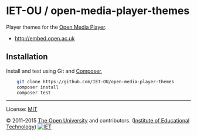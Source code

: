 # IET-OU / open-media-player-themes

Player themes for the [Open Media Player][omp].

* http://embed.open.ac.uk


## Installation

Install and test using Git and [Composer][],

```sh
    git clone https://github.com/IET-OU/open-media-player-themes
    composer install
    composer test
```

---
License:  [MIT][]

© 2011-2015 [The Open University][ou] and contributors. ([Institute of Educational Technology][iet])
[![IET][iet-logo]][iet]


[MIT]: http://iet-ou.mit-license.org/2011 "MIT license"
[omp]: https://github.com/IET-OU/open-media-player
[iet]: http://iet.open.ac.uk/
[iet-logo]: http://www.gravatar.com/avatar/94fd203f6c3a056cf590a76ea2f03387?t=IET&s=40
[ou]:  http://www.open.ac.uk/
[Composer]: https://getcomposer.org/
